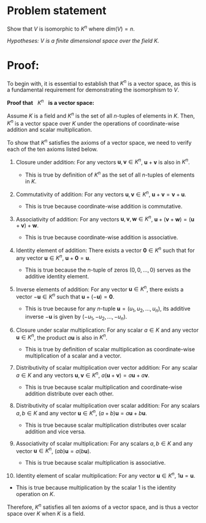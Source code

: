 # Problem statement
Show that $V$ is isomorphic to $K^n$ where $dim(V) = n$.

*Hypotheses: V is a finite dimensional space over the field K.*

# Proof: 

 To begin with, it is essential to establish that $K^n$ is a vector space, as this is a fundamental requirement for demonstrating the isomorphism to $V$.

 $\textbf{Proof that}$ &nbsp; $K^n$ &nbsp; $\textbf{is a vector space:}$

Assume $K$ is a field and $K^n$ is the set of all $n$-tuples of elements in $K$. Then, $K^n$ is a vector space over $K$ under the operations of coordinate-wise addition and scalar multiplication.

To show that $K^n$ satisfies the axioms of a vector space, we need to verify each of the ten axioms listed below.

1. Closure under addition: For any vectors $\mathbf{u}, \mathbf{v} \in K^n$, $\mathbf{u}+\mathbf{v}$ is also in $K^n$.
   - This is true by definition of $K^n$ as the set of all $n$-tuples of elements in $K$.

2. Commutativity of addition: For any vectors $\mathbf{u}, \mathbf{v} \in K^n$, $\mathbf{u}+\mathbf{v}=\mathbf{v}+\mathbf{u}$.
   - This is true because coordinate-wise addition is commutative.

3. Associativity of addition: For any vectors $\mathbf{u}, \mathbf{v}, \mathbf{w} \in K^n$, $\mathbf{u}+(\mathbf{v}+\mathbf{w})=(\mathbf{u}+\mathbf{v})+\mathbf{w}$.
   - This is true because coordinate-wise addition is associative.

4. Identity element of addition: There exists a vector $\mathbf{0} \in K^n$ such that for any vector $\mathbf{u} \in K^n$, $\mathbf{u}+\mathbf{0}=\mathbf{u}$.
   - This is true because the $n$-tuple of zeros $(0, 0, ..., 0)$ serves as the additive identity element.

5. Inverse elements of addition: For any vector $\mathbf{u} \in K^n$, there exists a vector $-\mathbf{u} \in K^n$ such that $\mathbf{u}+(-\mathbf{u})=\mathbf{0}$.
   - This is true because for any $n$-tuple $\mathbf{u} = (u_1, u_2, ..., u_n)$, its additive inverse $-\mathbf{u}$ is given by $(-u_1, -u_2, ..., -u_n)$.

6. Closure under scalar multiplication: For any scalar $a \in K$ and any vector $\mathbf{u} \in K^n$, the product $a\mathbf{u}$ is also in $K^n$.
   - This is true by definition of scalar multiplication as coordinate-wise multiplication of a scalar and a vector.

7. Distributivity of scalar multiplication over vector addition: For any scalar $a \in K$ and any vectors $\mathbf{u},\mathbf{v} \in K^n$, $a(\mathbf{u}+\mathbf{v})=a\mathbf{u}+a\mathbf{v}$.
   - This is true because scalar multiplication and coordinate-wise addition distribute over each other.

8. Distributivity of scalar multiplication over scalar addition: For any scalars $a, b \in K$ and any vector $\mathbf{u} \in K^n$, $(a+b)\mathbf{u}=a\mathbf{u}+b\mathbf{u}$.
   - This is true because scalar multiplication distributes over scalar addition and vice versa.

9. Associativity of scalar multiplication: For any scalars $a, b \in K$ and any vector $\mathbf{u} \in K^n$, $(ab)\mathbf{u}=a(b\mathbf{u})$.
   - This is true because scalar multiplication is associative.

10. Identity element of scalar multiplication: For any vector $\mathbf{u} \in K^n$, $1\mathbf{u}=\mathbf{u}$.
   - This is true because multiplication by the scalar 1 is the identity operation on $K$.

Therefore, $K^n$ satisfies all ten axioms of a vector space, and is thus a vector space over $K$ when $K$ is a field.
    
